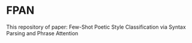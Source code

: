 # FPAN
This repository of paper: Few-Shot Poetic Style Classification via Syntax Parsing and Phrase Attention
